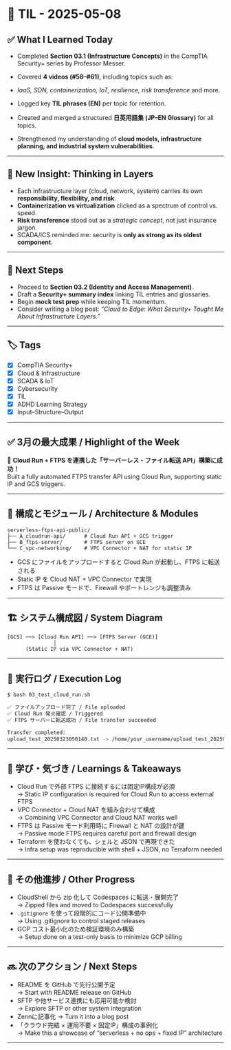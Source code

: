 # 📘 TIL - 2025-05-08

## ✅ What I Learned Today

* Completed **Section 03.1 (Infrastructure Concepts)** in the CompTIA Security+ series by Professor Messer.

* Covered **4 videos (#58–#61)**, including topics such as:

* *IaaS, SDN, containerization, IoT, resilience, risk transference* and more.

* Logged key **TIL phrases (EN)** per topic for retention.

* Created and merged a structured **日英用語集 (JP–EN Glossary)** for all topics.

* Strengthened my understanding of **cloud models, infrastructure planning, and industrial system vulnerabilities**.

---

## 🧠 New Insight: Thinking in Layers

* Each infrastructure layer (cloud, network, system) carries its own **responsibility, flexibility, and risk**.
* **Containerization vs virtualization** clicked as a spectrum of control vs. speed.
* **Risk transference** stood out as a *strategic concept*, not just insurance jargon.
* SCADA/ICS reminded me: security is **only as strong as its oldest component**.

---

## 🔁 Next Steps

* Proceed to **Section 03.2 (Identity and Access Management)**.
* Draft a **Security+ summary index** linking TIL entries and glossaries.
* Begin **mock test prep** while keeping TIL momentum.
* Consider writing a blog post: *“Cloud to Edge: What Security+ Taught Me About Infrastructure Layers.”*

---

## 🏷️ Tags

* [x] CompTIA Security+
* [x] Cloud & Infrastructure
* [x] SCADA & IoT
* [x] Cybersecurity
* [x] TIL
* [x] ADHD Learning Strategy
* [x] Input–Structure–Output

---


## ✅ 3月の最大成果 / Highlight of the Week

🚀 **Cloud Run + FTPS を連携した「サーバーレス・ファイル転送 API」構築に成功！**  
Built a fully automated FTPS transfer API using Cloud Run, supporting static IP and GCS triggers.

---

## 🔧 構成とモジュール / Architecture & Modules

```
serverless-ftps-api-public/
├── A_cloudrun-api/      # Cloud Run API + GCS trigger
├── B_ftps-server/       # FTPS server on GCE
└── C_vpc-networking/    # VPC Connector + NAT for static IP
```

- GCS にファイルをアップロードすると Cloud Run が起動し、FTPS に転送される  
- Static IP を Cloud NAT + VPC Connector で実現  
- FTPS は Passive モードで、Firewall やポートレンジも調整済み

---

## 🏗️ システム構成図 / System Diagram

```
[GCS] ──> [Cloud Run API] ──> [FTPS Server (GCE)]
               │
      (Static IP via VPC Connector + NAT)
```

---

## 🧪 実行ログ / Execution Log

```bash
$ bash 03_test_cloud_run.sh

✅ ファイルアップロード完了 / File uploaded  
✅ Cloud Run 発火確認 / Triggered  
✅ FTPS サーバーに転送成功 / File transfer succeeded

Transfer completed:
upload_test_20250323050140.txt -> /home/your_username/upload_test_20250323050140.txt
```

---

## 🧠 学び・気づき / Learnings & Takeaways

- Cloud Run で外部 FTPS に接続するには固定IP構成が必須  
  → Static IP configuration is required for Cloud Run to access external FTPS  
- VPC Connector + Cloud NAT を組み合わせて構成  
  → Combining VPC Connector and Cloud NAT works well  
- FTPS は Passive モード利用時に Firewall と NAT の設計が鍵  
  → Passive mode FTPS requires careful port and firewall design  
- Terraform を使わなくても、シェルと JSON で再現できた  
  → Infra setup was reproducible with shell + JSON, no Terraform needed

---

## 📌 その他進捗 / Other Progress

- CloudShell から zip 化して Codespaces に転送・展開完了  
  → Zipped files and moved to Codespaces successfully  
- `.gitignore` を使って段階的にコード公開準備中  
  → Using .gitignore to control staged releases  
- GCP コスト最小化のため検証環境のみ構築  
  → Setup done on a test-only basis to minimize GCP billing

---

## 🔜 次のアクション / Next Steps

- README を GitHub で先行公開予定  
  → Start with README release on GitHub  
- SFTP や他サービス連携にも応用可能か検討  
  → Explore SFTP or other system integration  
- Zennに記事化
  → Turn it into a blog post
- 「クラウド完結 × 運用不要 × 固定IP」構成の事例化  
  → Make this a showcase of “serverless + no ops + fixed IP” architecture


---
